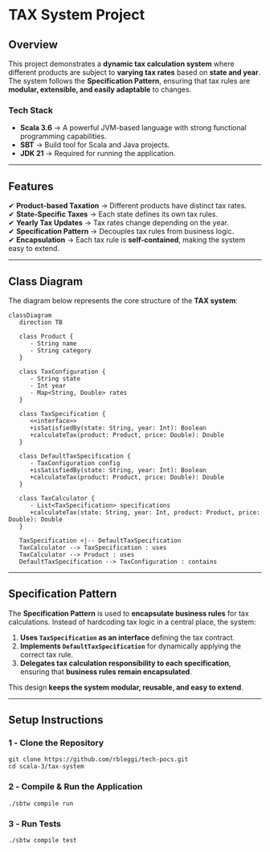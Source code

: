# **TAX System Project**

## **Overview**

This project demonstrates a **dynamic tax calculation system** where different products are subject to **varying tax rates** based on **state and year**. The system follows the **Specification Pattern**, ensuring that tax rules are **modular, extensible, and easily adaptable** to changes.

### **Tech Stack**
- **Scala 3.6** → A powerful JVM-based language with strong functional programming capabilities.
- **SBT** → Build tool for Scala and Java projects.
- **JDK 21** → Required for running the application.

---

## **Features**
✔ **Product-based Taxation** → Different products have distinct tax rates.  
✔ **State-Specific Taxes** → Each state defines its own tax rules.  
✔ **Yearly Tax Updates** → Tax rates change depending on the year.  
✔ **Specification Pattern** → Decouples tax rules from business logic.  
✔ **Encapsulation** → Each tax rule is **self-contained**, making the system easy to extend.

---

## **Class Diagram**

The diagram below represents the core structure of the **TAX system**:

```mermaid
classDiagram
   direction TB

   class Product {
      - String name
      - String category
   }

   class TaxConfiguration {
      - String state
      - Int year
      - Map<String, Double> rates
   }

   class TaxSpecification {
      <<interface>>
      +isSatisfiedBy(state: String, year: Int): Boolean
      +calculateTax(product: Product, price: Double): Double
   }

   class DefaultTaxSpecification {
      - TaxConfiguration config
      +isSatisfiedBy(state: String, year: Int): Boolean
      +calculateTax(product: Product, price: Double): Double
   }

   class TaxCalculator {
      - List<TaxSpecification> specifications
      +calculateTax(state: String, year: Int, product: Product, price: Double): Double
   }

   TaxSpecification <|-- DefaultTaxSpecification
   TaxCalculator --> TaxSpecification : uses
   TaxCalculator --> Product : uses
   DefaultTaxSpecification --> TaxConfiguration : contains
```

---

## **Specification Pattern**
The **Specification Pattern** is used to **encapsulate business rules** for tax calculations. Instead of hardcoding tax logic in a central place, the system:
1. **Uses `TaxSpecification` as an interface** defining the tax contract.
2. **Implements `DefaultTaxSpecification`** for dynamically applying the correct tax rule.
3. **Delegates tax calculation responsibility to each specification**, ensuring that **business rules remain encapsulated**.

This design **keeps the system modular, reusable, and easy to extend**.

---

## **Setup Instructions**

### **1️ - Clone the Repository**
```shell
git clone https://github.com/rbleggi/tech-pocs.git
cd scala-3/tax-system
```

### **2️ - Compile & Run the Application**
```shell
./sbtw compile run
```

### **3️ - Run Tests**
```shell
./sbtw compile test
```
